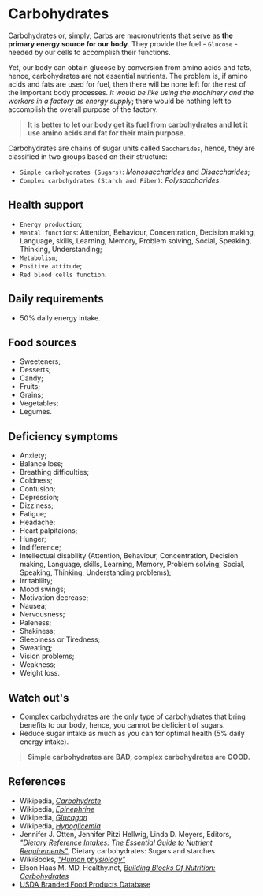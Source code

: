 # Carbohydrates

Carbohydrates or, simply, Carbs are macronutrients that serve as __the primary energy source for our body__. They provide the fuel - `Glucose` - needed by our cells to accomplish their functions. 

Yet, our body can obtain glucose by conversion from amino acids and fats, hence, carbohydrates are not essential nutrients. The problem is, if amino acids and fats are used for fuel, then there will be none left for the rest of the important body processes. _It would be like using the machinery and the workers in a factory as energy supply_; there would be nothing left to accomplish the overall purpose of the factory.

> __It is better to let our body get its fuel from carbohydrates and let it use amino acids and fat for their main purpose.__

Carbohydrates are chains of sugar units called `Saccharides`, hence, they are classified in two groups based on their structure: 
- `Simple carbohydrates (Sugars)`: _Monosaccharides_ and _Disaccharides_;
- `Complex carbohydrates (Starch and Fiber)`: _Polysaccharides_.

## Health support
- `Energy production`;
- `Mental functions`: Attention, Behaviour, Concentration, Decision making, Language, skills, Learning, Memory, Problem solving, Social, Speaking, Thinking, Understanding;
- `Metabolism`;
- `Positive attitude`;
- `Red blood cells function`.

## Daily requirements
- 50% daily energy intake.

## Food sources
- Sweeteners;
- Desserts;
- Candy;
- Fruits;
- Grains;
- Vegetables;
- Legumes.

## Deficiency symptoms
- Anxiety;
- Balance loss;
- Breathing difficulties;
- Coldness;
- Confusion;
- Depression;
- Dizziness;
- Fatigue;
- Headache;
- Heart palpitaions;
- Hunger;
- Indifference;
- Intellectual disability (Attention, Behaviour, Concentration, Decision making, Language, skills, Learning, Memory, Problem solving, Social, Speaking, Thinking, Understanding problems);
- Irritability;
- Mood swings;
- Motivation decrease;
- Nausea;
- Nervousness;
- Paleness;
- Shakiness;
- Sleepiness or Tiredness;
- Sweating;
- Vision problems;
- Weakness;
- Weight loss.

## Watch out's
- Complex carbohydrates are the only type of carbohydrates that bring benefits to our body, hence, you cannot be deficient of sugars.
- Reduce sugar intake as much as you can for optimal health (5% daily energy intake).

> __Simple carbohydrates are BAD, complex carbohydrates are GOOD.__

## References
- Wikipedia, [_Carbohydrate_](https://en.wikipedia.org/wiki/Carbohydrate)
- Wikipedia, [_Epinephrine_](https://en.wikipedia.org/wiki/Epinephrine)
- Wikipedia, [_Glucagon_](https://en.wikipedia.org/wiki/Glucagon)
- Wikipedia, [_Hypoglicemia_](https://en.wikipedia.org/wiki/Hypoglycemia#Signs_and_symptoms)
- Jennifer J. Otten, Jennifer Pitzi Hellwig, Linda D. Meyers, Editors, [_"Dietary Reference Intakes: The Essential Guide to Nutrient Requirements"_](https://www.amazon.com/Dietary-Reference-Intakes-Essential-Requirements/dp/0309157420), Dietary carbohydrates: Sugars and starches
- WikiBooks, [_"Human physiology"_](https://en.wikibooks.org/wiki/Human_Physiology/Nutrition#Carbohydrates)
- Elson Haas M. MD, Healthy.net, [_Building Blocks Of Nutrition: Carbohydrates_](http://www.healthy.net/Health/Article/Carbohydrates/2100/1)
- [USDA Branded Food Products Database](https://ndb.nal.usda.gov/ndb/nutrients/report/nutrientsfrm?max=1000&offset=0&totCount=0&nutrient1=205&nutrient2=&nutrient3=&subset=0&sort=c&measureby=g)